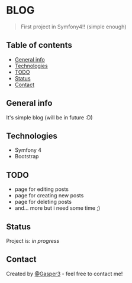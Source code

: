 # BLOG
> First project in Symfony4!! (simple enough)

## Table of contents
* [General info](#general-info)
* [Technologies](#technologies)
* [TODO](#todo)
* [Status](#status)
* [Contact](#contact)

## General info
It's simple blog (will be in future :D)

## Technologies
* Symfony 4
* Bootstrap

## TODO
* page for editing posts
* page for creating new posts
* page for deleting posts
* and... more but i need some time ;)

## Status
Project is: _in progress_

## Contact
Created by [@Gasper3](https://github.com/Gasper3) - feel free to contact me!
